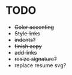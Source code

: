 # TODO

- ~~Color accenting~~
- ~~Style links~~
- ~~indents?~~
- ~~finish copy~~
- ~~add links~~
- ~~resize signature?~~
- replace resume svg?
